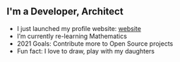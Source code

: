 ## I'm a Developer, Architect

- I just launched my profile website: [website](https://vinothm.dev)
- I’m currently re-learning Mathematics
- 2021 Goals: Contribute more to Open Source projects
- Fun fact: I love to draw, play with my daughters
